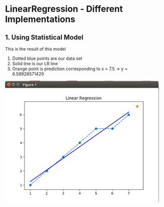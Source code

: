 # LinearRegression - Different Implementations

## 1. Using Statistical Model
This is the result of this model
1. Dotted blue points are our data set
2. Solid line is our LR line
3. Orange point is prediction corresponding to x = 7.5 -> y = 6.58928571429

![LR](images/LRST1.png "Normal")
